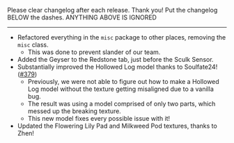 Please clear changelog after each release.
Thank you!
Put the changelog BELOW the dashes. ANYTHING ABOVE IS IGNORED

-----------------
- Refactored everything in the `misc` package to other places, removing the `misc` class.
  - This was done to prevent slander of our team.
- Added the Geyser to the Redstone tab, just before the Sculk Sensor.
- Substantially improved the Hollowed Log model thanks to Soulfate24! ([#379](https://github.com/FrozenBlock/WilderWild/issues/379))
  - Previously, we were not able to figure out how to make a Hollowed Log model without the texture getting misaligned due to a vanilla bug.
  - The result was using a model comprised of only two parts, which messed up the breaking texture.
  - This new model fixes every possible issue with it!
- Updated the Flowering Lily Pad and Milkweed Pod textures, thanks to Zhen!
